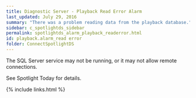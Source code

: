 ```yaml
---
title: ﻿Diagnostic Server - Playback Read Error Alarm
last_updated: July 29, 2016
summary: "There was a problem reading data from the playback database."
sidebar: c_spotlightds_sidebar
permalink: spotlightds_alarm_playback_readerror.html
id: playback.alarm_read error
folder: ConnectSpotlightDS
---
```



The SQL Server service may not be running, or it may not allow remote connections.

See <xref href="spotlight:AlarmLog.AlarmLogCurrent" format="html" scope="external">Spotlight Today</xref> for details.


{% include links.html %}

